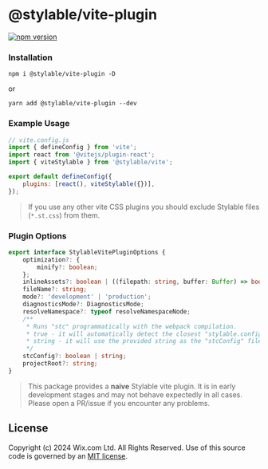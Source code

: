 
# @stylable/vite-plugin

[![npm version](https://img.shields.io/npm/v/@stylable/vite-plugin.svg)](https://www.npmjs.com/package/@stylable/vite-plugin)

### Installation

`npm i @stylable/vite-plugin -D`

or 

`yarn add @stylable/vite-plugin --dev`

### Example Usage
```js
// vite.config.js
import { defineConfig } from 'vite';
import react from '@vitejs/plugin-react';
import { viteStylable } from '@stylable/vite';

export default defineConfig({
    plugins: [react(), viteStylable({})],
});


```
> If you use any other vite CSS plugins you should exclude Stylable files (`*.st.css`) from them.


### Plugin Options

```ts
export interface StylableVitePluginOptions {
    optimization?: {
        minify?: boolean;
    };
    inlineAssets?: boolean | ((filepath: string, buffer: Buffer) => boolean);
    fileName?: string;
    mode?: 'development' | 'production';
    diagnosticsMode?: DiagnosticsMode;
    resolveNamespace?: typeof resolveNamespaceNode;
    /**
     * Runs "stc" programmatically with the webpack compilation.
     * true - it will automatically detect the closest "stylable.config.js" file and use it.
     * string - it will use the provided string as the "stcConfig" file path.
     */
    stcConfig?: boolean | string;
    projectRoot?: string;
}
```

> This package provides a **naive** Stylable vite plugin. It is in early development stages and may not behave expectedly in all cases. Please open a PR/issue if you encounter any problems.

## License
Copyright (c) 2024 Wix.com Ltd. All Rights Reserved. Use of this source code is governed by an [MIT license](./LICENSE).
